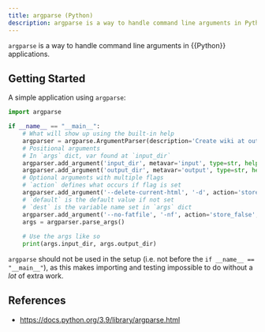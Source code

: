 ```yaml
---
title: argparse (Python)
description: argparse is a way to handle command line arguments in Python applications.
---
```


`argparse` is a way to handle command line arguments in {{Python}} applications.

## Getting Started

A simple application using `argparse`:

```python
import argparse

if __name__ == "__main__":
  	# What will show up using the built-in help
    argparser = argparse.ArgumentParser(description='Create wiki at output dir from input dir.')
    # Positional arguments
    # In `args` dict, var found at `input_dir`
    argparser.add_argument('input_dir', metavar='input', type=str, help='the path to the input directory')
    argparser.add_argument('output_dir', metavar='output', type=str, help='the path to the output directory')
    # Optional arguments with multiple flags
    # `action` defines what occurs if flag is set
    argparser.add_argument('--delete-current-html', '-d', action='store_true', help='delete all HTML in output directory before building')
    # `default` is the default value if not set
    # `dest` is the variable name set in `args` dict
    argparser.add_argument('--no-fatfile', '-nf', action='store_false', default=True, dest="build_fatfile", help='do not create fatfile on build')
    args = argparser.parse_args()
    
    # Use the args like so
    print(args.input_dir, args.output_dir)
```

`argparse` should not be used in the setup (i.e. not before the `if __name__ == "__main__"`), as this makes importing and testing impossible to do without a *lot* of extra work.

## References

- https://docs.python.org/3.9/library/argparse.html
